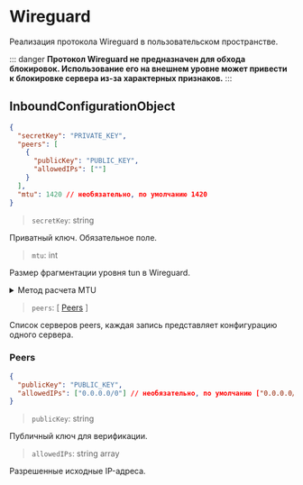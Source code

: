 # Wireguard

Реализация протокола Wireguard в пользовательском пространстве.

::: danger **Протокол Wireguard не предназначен для обхода блокировок.
Использование его на внешнем уровне может привести к блокировке сервера из-за
характерных признаков.** :::

## InboundConfigurationObject

```json
{
  "secretKey": "PRIVATE_KEY",
  "peers": [
    {
      "publicKey": "PUBLIC_KEY",
      "allowedIPs": [""]
    }
  ],
  "mtu": 1420 // необязательно, по умолчанию 1420
}
```

> `secretKey`: string

Приватный ключ. Обязательное поле.

> `mtu`: int

Размер фрагментации уровня tun в Wireguard.

<details>
<summary>Метод расчета MTU</summary>

Структура пакета Wireguard выглядит следующим образом:

```
- 20-байтный IPv4-заголовок или 40-байтный IPv6-заголовок
- 8-байтный UDP-заголовок
- 4 байта — тип
- 4 байта — индекс ключа
- 8 байт — nonce
- N байт — зашифрованные данные
- 16 байт — аутентификационный тег
```

`N байт — зашифрованные данные` — это и есть значение MTU, которое зависит от
того, используется ли IPv4 или IPv6. Значение может быть 1440 (IPv4) или 1420
(IPv6). В особых условиях значение может быть дополнительно уменьшено (например,
для PPPoE — минус 8 байт).

</details>

> `peers`: \[ [Peers](#peers) \]

Список серверов peers, каждая запись представляет конфигурацию одного сервера.

### Peers

```json
{
  "publicKey": "PUBLIC_KEY",
  "allowedIPs": ["0.0.0.0/0"] // необязательно, по умолчанию ["0.0.0.0/0", "::/0"]
}
```

> `publicKey`: string

Публичный ключ для верификации.

> `allowedIPs`: string array

Разрешенные исходные IP-адреса.
